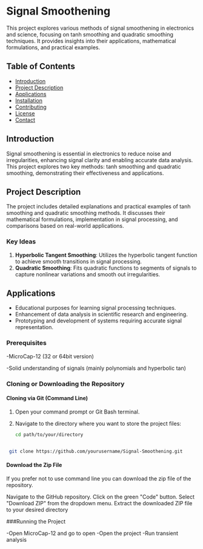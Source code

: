 # Signal Smoothening

This project explores various methods of signal smoothening in electronics and science, focusing on tanh smoothing and quadratic smoothing techniques. It provides insights into their applications, mathematical formulations, and practical examples.

## Table of Contents
- [Introduction](#introduction)
- [Project Description](#project-description)
- [Applications](#applications)
- [Installation](#installation)
- [Contributing](#contributing)
- [License](#license)
- [Contact](#contact)

## Introduction

Signal smoothening is essential in electronics to reduce noise and irregularities, enhancing signal clarity and enabling accurate data analysis. This project explores two key methods: tanh smoothing and quadratic smoothing, demonstrating their effectiveness and applications.

## Project Description

The project includes detailed explanations and practical examples of tanh smoothing and quadratic smoothing methods. It discusses their mathematical formulations, implementation in signal processing, and comparisons based on real-world applications.

### Key Ideas 

1. **Hyperbolic Tangent Smoothing**: Utilizes the hyperbolic tangent function to achieve smooth transitions in signal processing.
2. **Quadratic Smoothing**: Fits quadratic functions to segments of signals to capture nonlinear variations and smooth out irregularities.

## Applications

- Educational purposes for learning signal processing techniques.
- Enhancement of data analysis in scientific research and engineering.
- Prototyping and development of systems requiring accurate signal representation.

### Prerequisites

-MicroCap-12 (32 or 64bit version)

-Solid understanding of signals (mainly polynomials and hyperbolic tan)

### Cloning or Downloading the Repository

#### Cloning via Git (Command Line)

1. Open your command prompt or Git Bash terminal.

2. Navigate to the directory where you want to store the project files:

   ```bash
   cd path/to/your/directory
  
  ```bash
   git clone https://github.com/yourusername/Signal-Smoothening.git
  ```
#### Download the Zip File

If you prefer not to use command line you can download the zip file of the repository.

Navigate to the GitHub repository.
Click on the green "Code" button.
Select "Download ZIP" from the dropdown menu.
Extract the downloaded ZIP file to your desired directory
   
###Running the Project 

-Open MicroCap-12 and go to open 
-Open the project 
-Run transient analysis 

